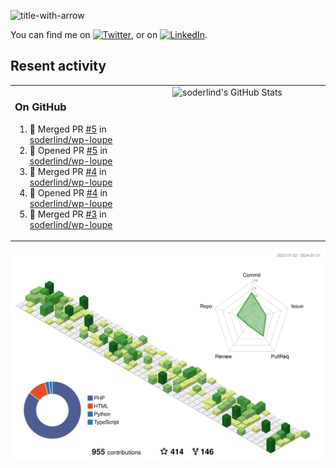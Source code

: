 
![title-with-arrow](https://github.com/soderlind/soderlind/assets/1649452/0f685042-97c3-46ba-b290-804d07f05370)


<!-- Actual text -->
You can find me on [![Twitter][1.2]][1], or on [![LinkedIn][2.2]][2].

<!-- Icons -->

[1.2]: http://i.imgur.com/wWzX9uB.png (twitter icon without padding)
[2.2]: https://raw.githubusercontent.com/MartinHeinz/MartinHeinz/master/linkedin-3-16.png (LinkedIn icon without padding)

<!-- Links to your social media accounts -->

[1]: https://twitter.com/soderlind
[2]: https://www.linkedin.com/in/soderlind/

## Resent activity

<table width="100%" border="0"><tr><td width="49%">

### On GitHub

<!--START_SECTION:activity-->
1. 🎉 Merged PR [#5](https://github.com/soderlind/wp-loupe/pull/5) in [soderlind/wp-loupe](https://github.com/soderlind/wp-loupe)
2. 💪 Opened PR [#5](https://github.com/soderlind/wp-loupe/pull/5) in [soderlind/wp-loupe](https://github.com/soderlind/wp-loupe)
3. 🎉 Merged PR [#4](https://github.com/soderlind/wp-loupe/pull/4) in [soderlind/wp-loupe](https://github.com/soderlind/wp-loupe)
4. 💪 Opened PR [#4](https://github.com/soderlind/wp-loupe/pull/4) in [soderlind/wp-loupe](https://github.com/soderlind/wp-loupe)
5. 🎉 Merged PR [#3](https://github.com/soderlind/wp-loupe/pull/3) in [soderlind/wp-loupe](https://github.com/soderlind/wp-loupe)
<!--END_SECTION:activity-->
  </td>
<td width="49%" valign="top">
  <img   alt="soderlind's GitHub Stats" src="https://awesome-github-stats.azurewebsites.net/user-stats/soderlind?cardType=level-alternate&Title=FFFFFF&Border=FFFFFF" />
</td></tr></table>


![](./profile-3d-contrib/profile-green-animate.svg)


